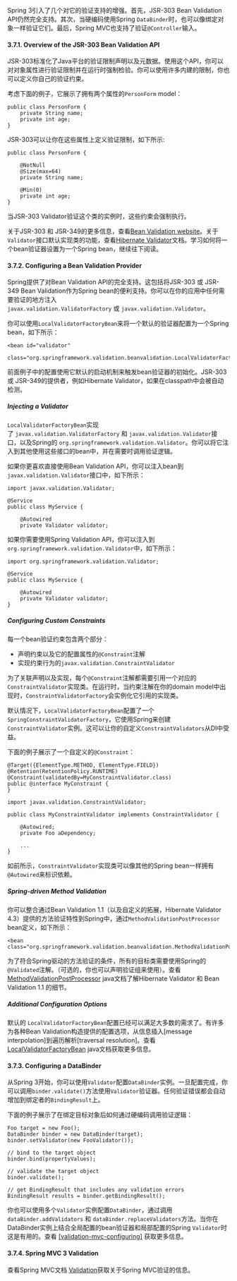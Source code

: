 Spring 3引入了几个对它的验证支持的增强。首先，JSR-303 Bean Validation API仍然完全支持。其次，当硬编码使用Spring `DataBinder`时，也可以像绑定对象一样验证它们。最后，Spring MVC也支持了验证`@Controller`输入。

#### 3.7.1\. Overview of the JSR-303 Bean Validation API

JSR-303标准化了Java平台的验证限制声明以及元数据。使用这个API，你可以对对象属性进行验证限制并在运行时强制检验。你可以使用许多内建的限制，你也可以定义你自己的验证约束。

考虑下面的例子，它展示了拥有两个属性的`PersonForm` model：

```
public class PersonForm {
    private String name;
    private int age;
}
```

JSR-303可以让你在这些属性上定义验证限制，如下所示:

```
public class PersonForm {

    @NotNull
    @Size(max=64)
    private String name;

    @Min(0)
    private int age;
}
```

当JSR-303 Validator验证这个类的实例时，这些约束会强制执行。

关于JSR-303 和 JSR-349的更多信息，查看[Bean Validation website](https://beanvalidation.org/)。关于`Validator`接口默认实现类的功能，查看[Hibernate Validator](https://www.hibernate.org/412.html)文档。学习如何将一个bean验证器设置为一个Spring bean，继续往下阅读。

#### 3.7.2\. Configuring a Bean Validation Provider

Spring提供了对Bean Validation API的完全支持。这包括将JSR-303 或 JSR-349 Bean Validation作为Spring bean的便利支持。你可以在你的应用中任何需要验证的地方注入`javax.validation.ValidatorFactory` 或 `javax.validation.Validator`。

你可以使用`LocalValidatorFactoryBean`来将一个默认的验证器配置为一个Spring bean，如下所示：

```
<bean id="validator"
    class="org.springframework.validation.beanvalidation.LocalValidatorFactoryBean"/>
```

前面例子中的配置使用它默认的启动机制来触发bean验证器的初始化。JSR-303 或 JSR-349的提供者，例如Hibernate Validator，如果在classpath中会被自动检测。

##### Injecting a Validator

`LocalValidatorFactoryBean`实现了 `javax.validation.ValidatorFactory` 和 `javax.validation.Validator`接口，以及Spring的 `org.springframework.validation.Validator`。你可以将它注入到其他使用这些接口的bean中，并在需要时调用验证逻辑。

如果你更喜欢直接使用Bean Validation API，你可以注入bean到`javax.validation.Validator`接口中，如下所示：

```
import javax.validation.Validator;

@Service
public class MyService {

    @Autowired
    private Validator validator;
```

如果你需要使用Spring Validation API，你可以注入到`org.springframework.validation.Validator`中，如下所示：

```
import org.springframework.validation.Validator;

@Service
public class MyService {

    @Autowired
    private Validator validator;
}
```

##### Configuring Custom Constraints

每一个bean验证约束包含两个部分：
- 声明约束以及它的配置属性的`@Constraint`注解
- 实现约束行为的`javax.validation.ConstraintValidator`

为了关联声明以及实现，每个`@Constraint`注解都需要引用一个对应的`ConstraintValidator`实现类。在运行时，当约束注解在你的domain model中出现时，`ConstraintValidatorFactory`会实例化它引用的实现类。

默认情况下，`LocalValidatorFactoryBean`配置了一个`SpringConstraintValidatorFactory`，它使用Spring来创建`ConstraintValidator`实例。这可以让你的自定义`ConstraintValidators`从DI中受益。

下面的例子展示了一个自定义的`@Constraint`：

```
@Target({ElementType.METHOD, ElementType.FIELD})
@Retention(RetentionPolicy.RUNTIME)
@Constraint(validatedBy=MyConstraintValidator.class)
public @interface MyConstraint {
}
```

```
import javax.validation.ConstraintValidator;

public class MyConstraintValidator implements ConstraintValidator {

    @Autowired;
    private Foo aDependency;

    ...
}
```

如前所示，`ConstraintValidator`实现类可以像其他的Spring bean一样拥有`@Autowired`来标识依赖。

##### Spring-driven Method Validation

你可以整合通过Bean Validation 1.1（以及自定义的拓展，Hibernate Validator 4.3）提供的方法验证特性到Spring中，通过`MethodValidationPostProcessor` bean定义，如下所示：

```
<bean class="org.springframework.validation.beanvalidation.MethodValidationPostProcessor"/>
```

为了符合Spring驱动的方法验证的条件，所有的目标类需要使用Spring的`@Validated`注解。（可选的，你也可以声明验证组来使用）。查看[MethodValidationPostProcessor](https://docs.spring.io/spring-framework/docs/5.1.6.RELEASE/javadoc-api/org/springframework/validation/beanvalidation/MethodValidationPostProcessor.html) java文档了解Hibernate Validator 和 Bean Validation 1.1 的细节。

##### Additional Configuration Options

默认的 `LocalValidatorFactoryBean`配置已经可以满足大多数的需求了。有许多为各种Bean Validation构造提供的配置选项，从信息插入[message interpolation]到遍历解析[traversal resolution]。查看[LocalValidatorFactoryBean](https://docs.spring.io/spring-framework/docs/5.1.6.RELEASE/javadoc-api/org/springframework/validation/beanvalidation/LocalValidatorFactoryBean.html) java文档获取更多信息。

#### 3.7.3\. Configuring a DataBinder

从Spring 3开始，你可以使用`Validator`配置`DataBinder`实例。一旦配置完成，你可以调用`binder.validate()`方法使用`Validator`验证器。任何验证错误都会自动增加到绑定者的`BindingResult`上。

下面的例子展示了在绑定目标对象后如何通过硬编码调用验证逻辑：

```
Foo target = new Foo();
DataBinder binder = new DataBinder(target);
binder.setValidator(new FooValidator());

// bind to the target object
binder.bind(propertyValues);

// validate the target object
binder.validate();

// get BindingResult that includes any validation errors
BindingResult results = binder.getBindingResult();
```

你也可以使用多个`Validator`实例配置`DataBinder`，通过调用`dataBinder.addValidators` 和 `dataBinder.replaceValidators`方法。当你在DataBinder实例上结合全局配置的bean验证器和局部配置的Spring `Validator`时这是有用的。查看 [[validation-mvc-configuring]](https://docs.spring.io/spring/docs/current/spring-framework-reference/core.html#validation-mvc-configuring) 获取更多信息。

#### 3.7.4\. Spring MVC 3 Validation

查看Spring MVC文档 [Validation](https://docs.spring.io/spring/docs/current/spring-framework-reference/web.html#mvc-config-validation)获取关于Spring MVC验证的信息。
